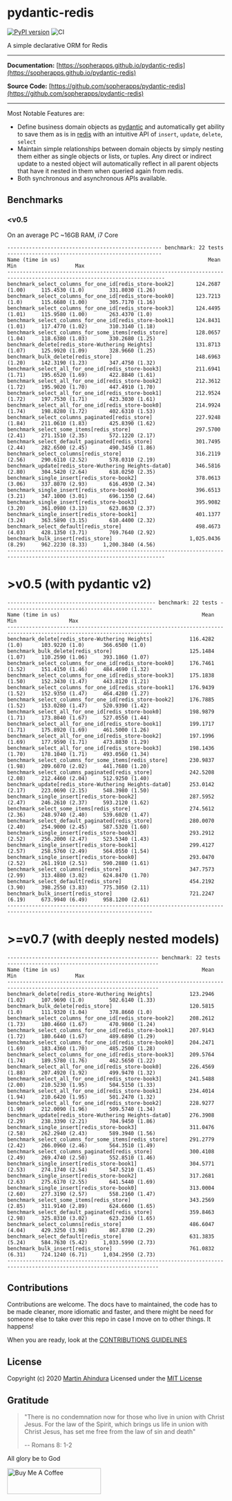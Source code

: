 # pydantic-redis

[![PyPI version](https://badge.fury.io/py/pydantic-redis.svg)](https://badge.fury.io/py/pydantic-redis) ![CI](https://github.com/sopherapps/pydantic-redis/actions/workflows/ci.yml/badge.svg)

A simple declarative ORM for Redis

---

**Documentation:** [https://sopherapps.github.io/pydantic-redis](https://sopherapps.github.io/pydantic-redis)

**Source Code:** [https://github.com/sopherapps/pydantic-redis](https://github.com/sopherapps/pydantic-redis)

--- 

Most Notable Features are:

- Define business domain objects as [pydantic](https://github.com/samuelcolvin/pydantic/) and automatically get ability
  to save them as is in [redis](https://pypi.org/project/redis/) with an intuitive API of `insert`, `update`, `delete`,
  `select`
- Maintain simple relationships between domain objects by simply nesting them either as single objects or lists, or tuples.
  Any direct or indirect update to a nested object will automatically reflect in all parent objects that have it nested in
  them when queried again from redis.
- Both synchronous and asynchronous APIs available.

## Benchmarks

### <v0.5

On an average PC ~16GB RAM, i7 Core

```
-------------------------------------------------- benchmark: 22 tests --------------------------------------------------
Name (time in us)                                                Mean                 Min                   Max          
-------------------------------------------------------------------------------------------------------------------------
benchmark_select_columns_for_one_id[redis_store-book2]       124.2687 (1.00)     115.4530 (1.0)        331.8030 (1.26)   
benchmark_select_columns_for_one_id[redis_store-book0]       123.7213 (1.0)      115.6680 (1.00)       305.7170 (1.16)   
benchmark_select_columns_for_one_id[redis_store-book3]       124.4495 (1.01)     115.9580 (1.00)       263.4370 (1.0)    
benchmark_select_columns_for_one_id[redis_store-book1]       124.8431 (1.01)     117.4770 (1.02)       310.3140 (1.18)   
benchmark_select_columns_for_some_items[redis_store]         128.0657 (1.04)     118.6380 (1.03)       330.2680 (1.25)   
benchmark_delete[redis_store-Wuthering Heights]              131.8713 (1.07)     125.9920 (1.09)       328.9660 (1.25)   
benchmark_bulk_delete[redis_store]                           148.6963 (1.20)     142.3190 (1.23)       347.4750 (1.32)   
benchmark_select_all_for_one_id[redis_store-book3]           211.6941 (1.71)     195.6520 (1.69)       422.8840 (1.61)   
benchmark_select_all_for_one_id[redis_store-book2]           212.3612 (1.72)     195.9020 (1.70)       447.4910 (1.70)   
benchmark_select_all_for_one_id[redis_store-book1]           212.9524 (1.72)     197.7530 (1.71)       423.3030 (1.61)   
benchmark_select_all_for_one_id[redis_store-book0]           214.9924 (1.74)     198.8280 (1.72)       402.6310 (1.53)   
benchmark_select_columns_paginated[redis_store]              227.9248 (1.84)     211.0610 (1.83)       425.8390 (1.62)   
benchmark_select_some_items[redis_store]                     297.5700 (2.41)     271.1510 (2.35)       572.1220 (2.17)   
benchmark_select_default_paginated[redis_store]              301.7495 (2.44)     282.6500 (2.45)       490.3450 (1.86)   
benchmark_select_columns[redis_store]                        316.2119 (2.56)     290.6110 (2.52)       578.0310 (2.19)   
benchmark_update[redis_store-Wuthering Heights-data0]        346.5816 (2.80)     304.5420 (2.64)       618.0250 (2.35)   
benchmark_single_insert[redis_store-book2]                   378.0613 (3.06)     337.8070 (2.93)       616.4930 (2.34)   
benchmark_single_insert[redis_store-book0]                   396.6513 (3.21)     347.1000 (3.01)       696.1350 (2.64)   
benchmark_single_insert[redis_store-book3]                   395.9082 (3.20)     361.0980 (3.13)       623.8630 (2.37)   
benchmark_single_insert[redis_store-book1]                   401.1377 (3.24)     363.5890 (3.15)       610.4400 (2.32)   
benchmark_select_default[redis_store]                        498.4673 (4.03)     428.1350 (3.71)       769.7640 (2.92)   
benchmark_bulk_insert[redis_store]                         1,025.0436 (8.29)     962.2230 (8.33)     1,200.3840 (4.56)   
-------------------------------------------------------------------------------------------------------------------------
```

# >v0.5 (with pydantic v2)

```
------------------------------------------------ benchmark: 22 tests ------------------------------------------------
Name (time in us)                                              Mean                 Min                 Max          
---------------------------------------------------------------------------------------------------------------------
benchmark_delete[redis_store-Wuthering Heights]            116.4282 (1.0)      103.9220 (1.0)      366.6500 (1.0)    
benchmark_bulk_delete[redis_store]                         125.1484 (1.07)     110.2590 (1.06)     393.1860 (1.07)   
benchmark_select_columns_for_one_id[redis_store-book0]     176.7461 (1.52)     151.4150 (1.46)     484.4690 (1.32)   
benchmark_select_columns_for_one_id[redis_store-book3]     175.1838 (1.50)     152.3430 (1.47)     443.8120 (1.21)   
benchmark_select_columns_for_one_id[redis_store-book1]     176.9439 (1.52)     152.9350 (1.47)     464.4280 (1.27)   
benchmark_select_columns_for_one_id[redis_store-book2]     176.7885 (1.52)     153.0280 (1.47)     520.9390 (1.42)   
benchmark_select_all_for_one_id[redis_store-book0]         198.9879 (1.71)     173.8040 (1.67)     527.0550 (1.44)   
benchmark_select_all_for_one_id[redis_store-book1]         199.1717 (1.71)     175.8920 (1.69)     461.5000 (1.26)   
benchmark_select_all_for_one_id[redis_store-book2]         197.1996 (1.69)     177.9590 (1.71)     473.8830 (1.29)   
benchmark_select_all_for_one_id[redis_store-book3]         198.1436 (1.70)     178.1040 (1.71)     493.0560 (1.34)   
benchmark_select_columns_for_some_items[redis_store]       230.9837 (1.98)     209.6070 (2.02)     441.7680 (1.20)   
benchmark_select_columns_paginated[redis_store]            242.5208 (2.08)     212.4460 (2.04)     512.9250 (1.40)   
benchmark_update[redis_store-Wuthering Heights-data0]      253.0142 (2.17)     223.0690 (2.15)     548.3980 (1.50)   
benchmark_single_insert[redis_store-book2]                 287.5952 (2.47)     246.2610 (2.37)     593.2120 (1.62)   
benchmark_select_some_items[redis_store]                   274.5612 (2.36)     248.9740 (2.40)     539.6020 (1.47)   
benchmark_select_default_paginated[redis_store]            280.0070 (2.40)     254.9000 (2.45)     587.5320 (1.60)   
benchmark_single_insert[redis_store-book3]                 293.2912 (2.52)     256.2000 (2.47)     523.5340 (1.43)   
benchmark_single_insert[redis_store-book1]                 299.4127 (2.57)     258.5760 (2.49)     564.0550 (1.54)   
benchmark_single_insert[redis_store-book0]                 293.0470 (2.52)     261.1910 (2.51)     590.2880 (1.61)   
benchmark_select_columns[redis_store]                      347.7573 (2.99)     313.4880 (3.02)     624.8470 (1.70)   
benchmark_select_default[redis_store]                      454.2192 (3.90)     398.2550 (3.83)     775.3050 (2.11)   
benchmark_bulk_insert[redis_store]                         721.2247 (6.19)     673.9940 (6.49)     958.1200 (2.61)   
---------------------------------------------------------------------------------------------------------------------
```

# >=v0.7 (with deeply nested models)

```
------------------------------------------------- benchmark: 22 tests -------------------------------------------------
Name (time in us)                                              Mean                 Min                   Max          
-----------------------------------------------------------------------------------------------------------------------
benchmark_delete[redis_store-Wuthering Heights]            123.2946 (1.02)     107.9690 (1.0)        502.6140 (1.33)   
benchmark_bulk_delete[redis_store]                         120.5815 (1.0)      111.9320 (1.04)       378.8660 (1.0)    
benchmark_select_columns_for_one_id[redis_store-book2]     208.2612 (1.73)     180.4660 (1.67)       470.9860 (1.24)   
benchmark_select_columns_for_one_id[redis_store-book1]     207.9143 (1.72)     180.6440 (1.67)       489.6890 (1.29)   
benchmark_select_columns_for_one_id[redis_store-book0]     204.2471 (1.69)     183.4360 (1.70)       485.2500 (1.28)   
benchmark_select_columns_for_one_id[redis_store-book3]     209.5764 (1.74)     189.5780 (1.76)       462.5650 (1.22)   
benchmark_select_all_for_one_id[redis_store-book0]         226.4569 (1.88)     207.4920 (1.92)       499.9470 (1.32)   
benchmark_select_all_for_one_id[redis_store-book3]         241.5488 (2.00)     210.5230 (1.95)       504.5150 (1.33)   
benchmark_select_all_for_one_id[redis_store-book1]         234.4014 (1.94)     210.6420 (1.95)       501.2470 (1.32)   
benchmark_select_all_for_one_id[redis_store-book2]         228.9277 (1.90)     212.0090 (1.96)       509.5740 (1.34)   
benchmark_update[redis_store-Wuthering Heights-data0]      276.3908 (2.29)     238.3390 (2.21)       704.9450 (1.86)   
benchmark_single_insert[redis_store-book3]                 311.0476 (2.58)     262.2940 (2.43)       589.3940 (1.56)   
benchmark_select_columns_for_some_items[redis_store]       291.2779 (2.42)     266.0960 (2.46)       564.3510 (1.49)   
benchmark_select_columns_paginated[redis_store]            300.4108 (2.49)     269.4740 (2.50)       552.8510 (1.46)   
benchmark_single_insert[redis_store-book1]                 304.5771 (2.53)     274.1740 (2.54)       547.5210 (1.45)   
benchmark_single_insert[redis_store-book2]                 317.2681 (2.63)     275.6170 (2.55)       641.5440 (1.69)   
benchmark_single_insert[redis_store-book0]                 313.0004 (2.60)     277.3190 (2.57)       558.2160 (1.47)   
benchmark_select_some_items[redis_store]                   343.2569 (2.85)     311.9140 (2.89)       624.6600 (1.65)   
benchmark_select_default_paginated[redis_store]            359.8463 (2.98)     325.8310 (3.02)       623.2360 (1.65)   
benchmark_select_columns[redis_store]                      486.6047 (4.04)     429.3250 (3.98)       867.8780 (2.29)   
benchmark_select_default[redis_store]                      631.3835 (5.24)     584.7630 (5.42)     1,033.5990 (2.73)   
benchmark_bulk_insert[redis_store]                         761.0832 (6.31)     724.1240 (6.71)     1,034.2950 (2.73)   
-----------------------------------------------------------------------------------------------------------------------
```

## Contributions

Contributions are welcome. The docs have to maintained, the code has to be made cleaner, more idiomatic and faster,
and there might be need for someone else to take over this repo in case I move on to other things. It happens!

When you are ready, look at the [CONTRIBUTIONS GUIDELINES](./CONTRIBUTING.md)

## License

Copyright (c) 2020 [Martin Ahindura](https://github.com/Tinitto) Licensed under the [MIT License](./LICENSE)

## Gratitude

> "There is no condemnation now for those who live in union with Christ Jesus.
> For the law of the Spirit, which brings us life in union with Christ Jesus,
> has set me free from the law of sin and death"
>
> -- Romans 8: 1-2

All glory be to God

<a href="https://www.buymeacoffee.com/martinahinJ" target="_blank"><img src="https://cdn.buymeacoffee.com/buttons/v2/default-yellow.png" alt="Buy Me A Coffee" style="height: 60px !important;width: 217px !important;" ></a>
